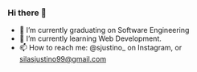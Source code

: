 ### Hi there 👋

- 🔭 I’m currently graduating on Software Engineering
- 🌱 I’m currently learning Web Development.
- 📫 How to reach me: @sjustino_ on Instagram, or silasjustino99@gmail.com
